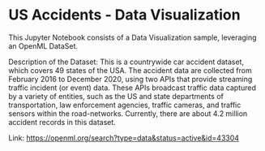 # US Accidents - Data Visualization

This Jupyter Notebook consists of a Data Visualization sample, leveraging an OpenML DataSet.

Description of the Dataset: This is a countrywide car accident dataset, which covers 49 states of the USA. The accident data are collected from February 2016 to December 2020, using two APIs that provide streaming traffic incident (or event) data. 
These APIs broadcast traffic data captured by a variety of entities, such as the US and state departments of transportation, law enforcement agencies, traffic cameras, and traffic sensors within the road-networks. 
Currently, there are about 4.2 million accident records in this dataset. 

Link: https://openml.org/search?type=data&status=active&id=43304
